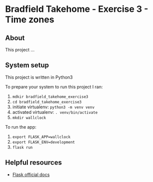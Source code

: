 # Bradfield Takehome - Exercise 3 - Time zones

## About
This project ...

## System setup 
This project is written in Python3

To prepare your system to run this project I ran: 

1. `mdkir bradfield_takehome_exercise3`
2. `cd bradfield_takehome_exercise3`
2. initiate virtualenv: `python3 -m venv venv`
3. activated virtualenv: `. venv/bin/activate`
4. `mkdir wallclock`

To run the app:

1. `export FLASK_APP=wallclock`
2. `export FLASK_ENV=development`
3. `flask run`

## Helpful resources 
* [Flask official docs](https://flask.palletsprojects.com/en/1.1.x/)
